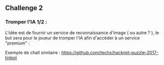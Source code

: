 ## Challenge 2

### Tromper l'IA 1/2 :

L'idée est de fournir un service de reconnaissance d'image ( ou autre ? ), le but sera pour le joueur de tromper l'IA afin d'accéder à un service "premium" :

Exemple de chall similaire : 
https://github.com/techx/hackmit-puzzle-2017-tinbot

